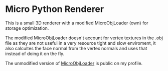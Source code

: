 # Micro Python Renderer
This is a small 3D renderer with a modified MicroObjLoader (own) for storage optimization.

The modified MicroObjLoader doesn't account for vertex textures in the .obj file as they are not useful in a very resource tight and slow enviroment, it also calcultes the face normal from the vertex normals and uses that instead of doing it on the fly.

The unmodified version of [MicroObjLoader](https://github.com/Webscum/MicroObjLoader) is public on my profile.
